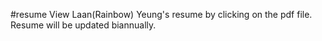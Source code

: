 #resume
View Laan(Rainbow) Yeung's resume by clicking on the pdf file. Resume will be updated biannually. 
